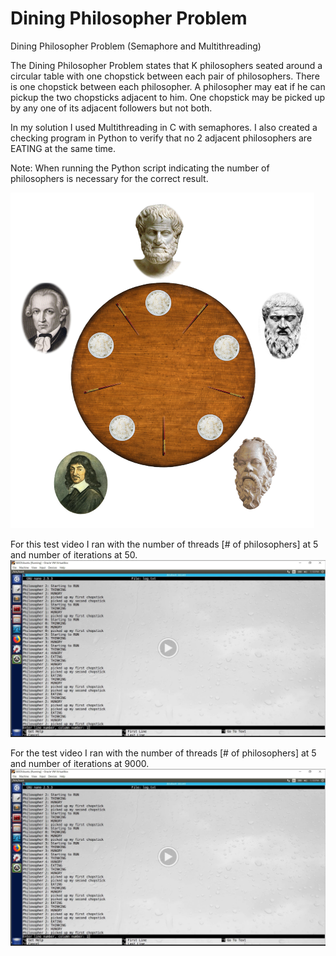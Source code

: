 # Dining Philosopher Problem
Dining Philosopher Problem (Semaphore and Multithreading)

The Dining Philosopher Problem states that K philosophers seated around a circular 
table with one chopstick between each pair of philosophers. 
There is one chopstick between each philosopher. 
A philosopher may eat if he can pickup the two chopsticks adjacent to him. 
One chopstick may be picked up by any one of its adjacent followers but not both.

In my solution I used Multithreading in C with semaphores. 
I also created a checking program in Python to verify that no 2 adjacent philosophers are 
EATING at the same time.



Note:
When running the Python script indicating the number of philosophers is necessary for the correct result.

<img src="/Images/dining_phil.png"></img>


For this test video I ran with the number of threads [# of philosophers] at 5 and number of iterations at 50. 
[<img src="/Images/dining_phil_vid.PNG"></img>](https://drive.google.com/open?id=1uP293kCbHgWahYEtaQsTWEm0xdZpCH_E)

For the test video I ran with the number of threads [# of philosophers] at 5 and number of iterations at 9000. 
[<img src="/Images/dining_phil_vid.PNG"></img>](https://drive.google.com/open?id=1uP293kCbHgWahYEtaQsTWEm0xdZpCH_E)
